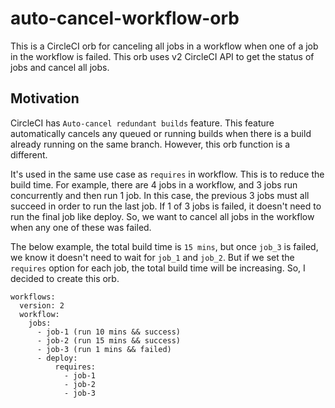 # auto-cancel-workflow-orb

This is a CircleCI orb for canceling all jobs in a workflow when one of a job in the workflow is failed.
This orb uses v2 CircleCI API to get the status of jobs and cancel all jobs.

## Motivation
CircleCI has `Auto-cancel redundant builds` feature. This feature automatically cancels any queued or running builds when there is a build already running on the same branch. However, this orb function is a different.

It's used in the same use case as `requires` in workflow. This is to reduce the build time.
For example, there are 4 jobs in a workflow, and 3 jobs run concurrently and then run 1 job. In this case, the previous 3 jobs must all succeed in order to run the last job. If 1 of 3 jobs is failed, it doesn't need to run the final job like deploy. So, we want to cancel all jobs in the workflow when any one of these was failed.

The below example, the total build time is `15 mins`, but once `job_3` is failed, we know it doesn't need to wait for `job_1` and `job_2`. But if we set the `requires` option for each job, the total build time will be increasing. So, I decided to create this orb.

```
workflows:
  version: 2
  workflow:
    jobs:
      - job-1 (run 10 mins && success)
      - job-2 (run 15 mins && success)
      - job-3 (run 1 mins && failed)
      - deploy:
          requires:
            - job-1
            - job-2
            - job-3
```
